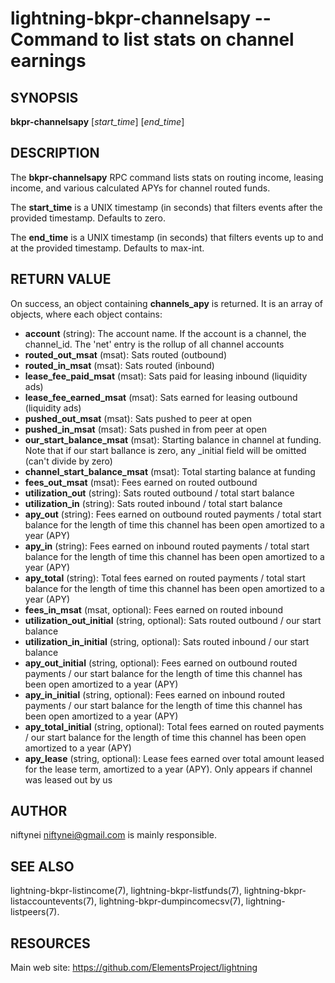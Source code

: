 lightning-bkpr-channelsapy -- Command to list stats on channel earnings
==================================================================

SYNOPSIS
--------

**bkpr-channelsapy** \[*start_time*\] \[*end_time*\]

DESCRIPTION
-----------

The **bkpr-channelsapy** RPC command lists stats on routing income, leasing income,
and various calculated APYs for channel routed funds.

The **start_time** is a UNIX timestamp (in seconds) that filters events after the provided timestamp. Defaults to zero.

The **end_time** is a UNIX timestamp (in seconds) that filters events up to and at the provided timestamp. Defaults to max-int.


RETURN VALUE
------------

[comment]: # (GENERATE-FROM-SCHEMA-START)
On success, an object containing **channels_apy** is returned.  It is an array of objects, where each object contains:
- **account** (string): The account name. If the account is a channel, the channel_id. The 'net' entry is the rollup of all channel accounts
- **routed_out_msat** (msat): Sats routed (outbound)
- **routed_in_msat** (msat): Sats routed (inbound)
- **lease_fee_paid_msat** (msat): Sats paid for leasing inbound (liquidity ads)
- **lease_fee_earned_msat** (msat): Sats earned for leasing outbound (liquidity ads)
- **pushed_out_msat** (msat): Sats pushed to peer at open
- **pushed_in_msat** (msat): Sats pushed in from peer at open
- **our_start_balance_msat** (msat): Starting balance in channel at funding. Note that if our start ballance is zero, any _initial field will be omitted (can't divide by zero)
- **channel_start_balance_msat** (msat): Total starting balance at funding
- **fees_out_msat** (msat): Fees earned on routed outbound
- **utilization_out** (string): Sats routed outbound / total start balance
- **utilization_in** (string): Sats routed inbound / total start balance
- **apy_out** (string): Fees earned on outbound routed payments / total start balance for the length of time this channel has been open amortized to a year (APY)
- **apy_in** (string): Fees earned on inbound routed payments / total start balance for the length of time this channel has been open amortized to a year (APY)
- **apy_total** (string): Total fees earned on routed payments / total start balance for the length of time this channel has been open amortized to a year (APY)
- **fees_in_msat** (msat, optional): Fees earned on routed inbound
- **utilization_out_initial** (string, optional): Sats routed outbound / our start balance
- **utilization_in_initial** (string, optional): Sats routed inbound / our start balance
- **apy_out_initial** (string, optional): Fees earned on outbound routed payments / our start balance for the length of time this channel has been open amortized to a year (APY)
- **apy_in_initial** (string, optional): Fees earned on inbound routed payments / our start balance for the length of time this channel has been open amortized to a year (APY)
- **apy_total_initial** (string, optional): Total fees earned on routed payments / our start balance for the length of time this channel has been open amortized to a year (APY)
- **apy_lease** (string, optional): Lease fees earned over total amount leased for the lease term, amortized to a year (APY). Only appears if channel was leased out by us

[comment]: # (GENERATE-FROM-SCHEMA-END)

AUTHOR
------

niftynei <niftynei@gmail.com> is mainly responsible.

SEE ALSO
--------

lightning-bkpr-listincome(7), lightning-bkpr-listfunds(7),
lightning-bkpr-listaccountevents(7),
lightning-bkpr-dumpincomecsv(7), lightning-listpeers(7).

RESOURCES
---------

Main web site: <https://github.com/ElementsProject/lightning>

[comment]: # ( SHA256STAMP:435fd03765ef0a8bcaef7f309673cdac9cb7c8ba776ac77de21aea8d702998a3)
